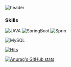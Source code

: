 ![header](https://capsule-render.vercel.app/api?type=wave&color=auto&height=300&section=header&text=Suhyeok%20&fontSize=90)







### Skills
![JAVA](https://img.shields.io/badge/JAVA-007396?style=flat-square&logo=JAVA&logoColor=black)       ![SpringBoot](https://img.shields.io/badge/SpringBoot-6DB33F?style=flat-square&logo=SpringBoot&logoColor=black)       ![Sprin](https://img.shields.io/badge/Spring-6DB33F?style=flat-square&logo=Spring&logoColor=black)

![MySQL](https://img.shields.io/badge/Mysql-4479A1?style=flat-square&logo=Mysql&logoColor=black)







[![Hits](https://hits.seeyoufarm.com/api/count/incr/badge.svg?url=https%3A%2F%2Fgithub.com%2FMosuhyeok&count_bg=%23FF0000&title_bg=%23FF00E2&icon=&icon_color=%23E7E7E7&title=hits&edge_flat=false)](https://hits.seeyoufarm.com)


[![Anurag's GitHub stats](https://github-readme-stats.vercel.app/api?username=Mosuhyeok&theme=radical)](https://github.com/anuraghazra/github-readme-stats)
<!--
**Mosuhyeok/Mosuhyeok** is a ✨ _special_ ✨ repository because its `README.md` (this file) appears on your GitHub profile.

Here are some ideas to get you started:

- 🔭 I’m currently working on ...
- 🌱 I’m currently learning ...
- 👯 I’m looking to collaborate on ...
- 🤔 I’m looking for help with ...
- 💬 Ask me about ...
- 📫 How to reach me: ...
- 😄 Pronouns: ...
- ⚡ Fun fact: ...
-->
